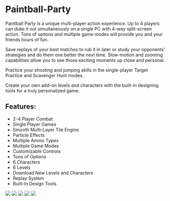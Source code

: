 # Paintball-Party
Paintball Party is a unique multi-player action experience. Up to 4 players can duke it out simultaneously on a single PC with 4-way split-screen action. Tons of options and multiple game modes will provide you and your friends hours of fun.

Save replays of your best matches to rub it in later or study your opponents' strategies and do them one better the next time. Slow-motion and zooming capabilities allow you to see those exciting moments up close and personal.

Practice your shooting and jumping skills in the single-player Target Practice and Scavenger Hunt modes.

Create your own add-on levels and characters with the built-in designing tools for a truly personalized game.

## Features:

* 2-4 Player Combat
* Single Player Games
* Smooth Multi-Layer Tile Engine
* Particle Effects
* Multiple Ammo Types
* Multiple Game Modes
* Customizable Controls
* Tons of Options
* 6 Characters
* 6 Levels
* Download New Levels and Characters
* Replay System
* Built-In Design Tools

![](https://djungxnpq2nug.cloudfront.net/image/project/screenshot/1157_large.gif)
![](https://djungxnpq2nug.cloudfront.net/image/project/screenshot/1844_large.gif)
![](https://djungxnpq2nug.cloudfront.net/image/project/screenshot/2662_large.png)
![](https://djungxnpq2nug.cloudfront.net/image/project/screenshot/2663_large.png)
![](https://djungxnpq2nug.cloudfront.net/image/project/screenshot/2664_large.png)

